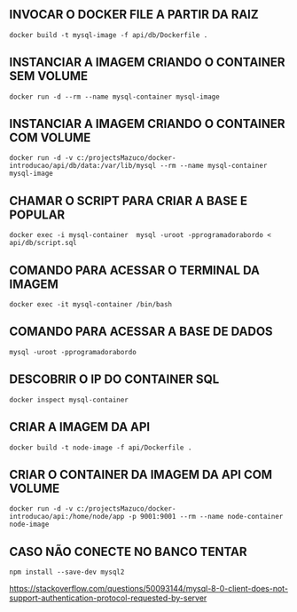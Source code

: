 
## INVOCAR O DOCKER FILE A PARTIR DA RAIZ
```console
docker build -t mysql-image -f api/db/Dockerfile .
```
## INSTANCIAR A IMAGEM CRIANDO O CONTAINER SEM VOLUME
```console
docker run -d --rm --name mysql-container mysql-image 
```

## INSTANCIAR A IMAGEM CRIANDO O CONTAINER COM VOLUME
```console
docker run -d -v c:/projectsMazuco/docker-introducao/api/db/data:/var/lib/mysql --rm --name mysql-container mysql-image
```

## CHAMAR O SCRIPT PARA CRIAR A BASE E POPULAR

```console
docker exec -i mysql-container  mysql -uroot -pprogramadorabordo < api/db/script.sql
```

## COMANDO PARA ACESSAR O TERMINAL DA IMAGEM
```console
docker exec -it mysql-container /bin/bash
```

## COMANDO PARA ACESSAR A BASE DE DADOS
```console
mysql -uroot -pprogramadorabordo
```

## DESCOBRIR O IP DO CONTAINER SQL
```console
docker inspect mysql-container
```



## CRIAR A IMAGEM DA API
```console
docker build -t node-image -f api/Dockerfile .
```


## CRIAR O CONTAINER DA IMAGEM DA API COM VOLUME
```console
docker run -d -v c:/projectsMazuco/docker-introducao/api:/home/node/app -p 9001:9001 --rm --name node-container node-image
```



## CASO NÃO CONECTE NO BANCO TENTAR 
```console
npm install --save-dev mysql2
```
https://stackoverflow.com/questions/50093144/mysql-8-0-client-does-not-support-authentication-protocol-requested-by-server
